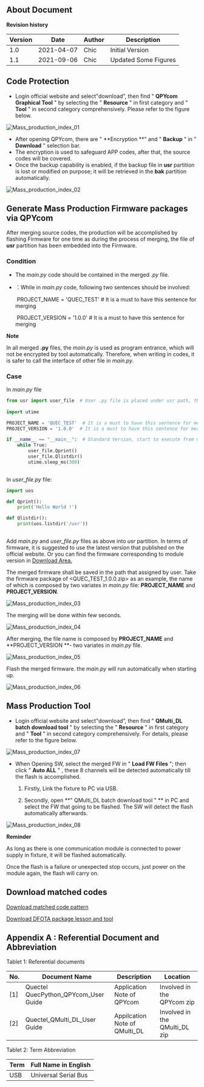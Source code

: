 ## About Document

**Revision history**

| Version | Date       | Author | Description          |
| ------- | ---------- | ------ | -------------------- |
| 1.0     | 2021-04-07 | Chic   | Initial Version      |
| 1.1     | 2021-09-06 | Chic   | Updated Some Figures |



## Code Protection

- Login official website and select"download”, then find " **QPYcom Graphical Tool** "  by selecting the " **Resource** " in first category and " **Tool** " in second category comprehensively. Please refer to the figure below.  

![Mass_production_index_01](media\Mass_production_index_01.png)

- After opening QPYcom, there are " **Encryption **" and " **Backup** " in " **Download** " selection bar.
- The encryption is used to safeguard APP codes, after that, the source codes will be covered.
- Once the backup capability is enabled, if the backup file in **usr** partition is lost or modified on purpose; it will be retrieved in the **bak** partition automatically. 

![Mass_production_index_02](media\Mass_production_index_02.png)



## Generate Mass Production Firmware packages via QPYcom

After merging source codes, the production will be accomplished by flashing Firmware for one time as during the process of merging, the file of **usr** partition has been embedded into the Firmware.

### Condition

- The *main.py* code should be contained in the merged *.py* file. 

- ：While in *main.py* code, following two sentences should be involved: 

  ​		PROJECT_NAME = 'QUEC_TEST'  #  It is a must to have this sentence for merging

  ​		PROJECT_VERSION = '1.0.0'  #  It is a must to have this sentence for merging

**Note** 

In all merged **.py** files,  the *main.py* is used as program entrance, which will not be encrypted by tool automatically. Therefore, when writing in codes, it is safer to call the interface of other file in *main.py*.

### Case

In *main.py* file

```python
from usr import user_file  # User .py file is placed under usr path, therefore, there is a need to import APP via from usr
                             
import utime

PROJECT_NAME = 'QUEC_TEST'  # It is a must to have this sentence for merging merged
PROJECT_VERSION = '1.0.0'  # It is a must to have this sentence for merging

if __name__ == "__main__":  # Standard Version, start to execute from main.py.
    while True:
        user_file.Qprint()
        user_file.Qlistdir()
        utime.sleep_ms(300)
        
```

In *user_file.py* file: 

```python
import uos

def Qprint():
    print('Hello World !')

def Qlistdir():
    print(uos.listdir('/usr'))
    
```

Add *main.py* and *user_file.py* files as above into *usr* partition. In terms of firmware, it is suggested to use the latest version that published on the official website. Or you can find the firmware corresponding to module version in [Download Area.](https://python.quectel.com/download)

The merged firmware shall be saved in the path that assigned by user. Take the firmware package of <QUEC_TEST_1.0.0.zip> as an example,  the name of which is composed by two variates in *main.py* file: **PROJECT_NAME** and **PROJECT_VERSION**.

![Mass_production_index_03](media\Mass_production_index_03.png)

The merging will be done within few seconds. 

![Mass_production_index_04](media\Mass_production_index_04.png)

After merging, the file name is composed by **PROJECT_NAME** and **PROJECT_VERSION **- two variates in *main.py* file.  

![Mass_production_index_05](media\Mass_production_index_05.png)

Flash the merged firmware. the *main.py* will run automatically when starting up. 

![Mass_production_index_06](media\Mass_production_index_06.png)

## Mass Production Tool 

- Login official website and select"download”, then find " **QMulti_DL batch download tool** "  by selecting the " **Resource** " in first category and " **Tool** " in second category comprehensively. For details, please refer to the figure below.  

![Mass_production_index_07](media\Mass_production_index_07.png)

- When Opening SW, select the merged FW in " **Load FW Files** "; then click " **Auto ALL** " ,  these 8 channels will be detected automatically till the flash is accomplished. 

  1. Firstly, Link the fixture to PC via USB.

  2. Secondly, open **" QMulti_DL batch download tool " ** in PC and select the FW that going to be flashed.  The SW will detect the flash automatically afterwards. 

![Mass_production_index_08](media\Mass_production_index_08.png)

**Reminder**

As long as there is one communication module is connected to power supply in fixture, it will be flashed automatically.

Once the flash is a failure or unexpected stop occurs, just power on the module again, the flash will carry on. 

## Download matched codes

 <a href="code/main.zip" target="_blank">Download matched code pattern</a>

 <a href="code/fota.zip" target="_blank">Download DFOTA package lesson and tool</a>



## Appendix A : Referential Document and Abbreviation 

Tablet 1:  Referential documents

| No.  | Document Name                        | Description                   | Location                      |
| ---- | ------------------------------------ | ----------------------------- | ----------------------------- |
| [1]  | Quectel QuecPython_QPYcom_User Guide | Application Note of QPYcom    | Involved in the QPYcom zip    |
| [2]  | Quectel_QMulti_DL_User Guide         | Appilcation Note of QMulti_DL | Involved in the QMulti_DL zip |



Tablet 2: Term Abbreviation 

| Term | Full Name in English |
| ---- | -------------------- |
| USB  | Universal Serial Bus |
